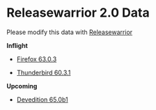 

Releasewarrior 2.0 Data
=======================

Please modify this data with [Releasewarrior](https://github.com/mozilla-releng/releasewarrior-2.0)

**Inflight**

* [Firefox 63.0.3](/inflight/firefox/firefox-release-63.0.3.md)

* [Thunderbird 60.3.1](/inflight/thunderbird/thunderbird-release-60.3.1.md)

**Upcoming**

* [Devedition 65.0b1](/upcoming/devedition/devedition-devedition-65.0b1.md)

